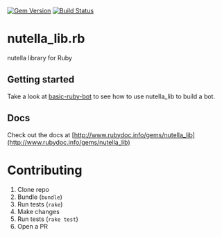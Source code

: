 [![Gem Version](https://badge.fury.io/rb/nutella_lib.svg)](http://badge.fury.io/rb/nutella_lib)
[![Build Status](https://travis-ci.org/nutella-framework/nutella_lib.rb.svg)](https://travis-ci.org/nutella-framework/nutella_lib.rb)

# nutella_lib.rb
nutella library for Ruby

## Getting started
Take a look at [basic-ruby-bot](https://github.com/nutella-framework/basic-ruby-bot) to see how to use nutella_lib to build a bot. 

## Docs
Check out the docs at [http://www.rubydoc.info/gems/nutella_lib](http://www.rubydoc.info/gems/nutella_lib)

# Contributing
1. Clone repo
1. Bundle (`bundle`)
1. Run tests (`rake`)
1. Make changes
1. Run tests (`rake test`)
1. Open a PR

